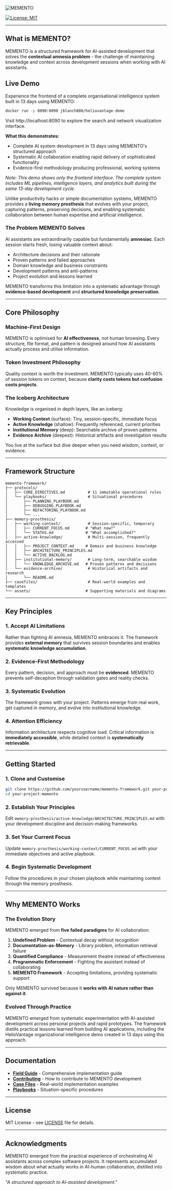 ![MEMENTO](assets/memento-logo.png)

[![License: MIT](https://img.shields.io/badge/License-MIT-yellow.svg)](https://opensource.org/licenses/MIT)

---

## What is MEMENTO?

MEMENTO is a structured framework for AI-assisted development that solves the **contextual amnesia problem** - the challenge of maintaining knowledge and context across development sessions when working with AI assistants.

## Live Demo

Experience the frontend of a complete organisational intelligence system built in 13 days using MEMENTO:

```bash
docker run -p 8090:8090 jblanch888/heliovantage-demo
```

Visit http://localhost:8090 to explore the search and network visualization interface.

**What this demonstrates:**
- Complete AI system development in 13 days using MEMENTO's structured approach
- Systematic AI collaboration enabling rapid delivery of sophisticated functionality
- Evidence-first methodology producing professional, working systems

*Note: This demo shows only the frontend interface. The complete system includes ML pipelines, intelligence layers, and analytics built during the same 13-day development cycle.*

Unlike productivity hacks or simple documentation systems, MEMENTO provides a **living memory prosthesis** that evolves with your project, capturing patterns, preserving decisions, and enabling systematic collaboration between human expertise and artificial intelligence.

### The Problem MEMENTO Solves

AI assistants are extraordinarily capable but fundamentally **amnesiac**. Each session starts fresh, losing valuable context about:
- Architecture decisions and their rationale
- Proven patterns and failed approaches  
- Domain knowledge and business constraints
- Development patterns and anti-patterns
- Project evolution and lessons learned

MEMENTO transforms this limitation into a systematic advantage through **evidence-based development** and **structured knowledge preservation**.

---

## Core Philosophy

### Machine-First Design
MEMENTO is optimised for **AI effectiveness**, not human browsing. Every structure, file format, and pattern is designed around how AI assistants actually process and utilise information.

### Token Investment Philosophy
Quality context is worth the investment. MEMENTO typically uses 40-60% of session tokens on context, because **clarity costs tokens but confusion costs projects**.

### The Iceberg Architecture
Knowledge is organised in depth layers, like an iceberg:

- **Working Context** (surface): Tiny, session-specific, immediate focus
- **Active Knowledge** (shallow): Frequently referenced, current priorities  
- **Institutional Memory** (deep): Searchable archive of proven patterns
- **Evidence Archive** (deepest): Historical artifacts and investigation results

You live at the surface but dive deeper when you need wisdom, context, or evidence.

---

## Framework Structure

```
memento-framework/
├── protocols/
│   ├── CORE_DIRECTIVES.md          # 11 immutable operational rules
│   └── playbooks/                  # Situational procedures
│       ├── PLANNING_PLAYBOOK.md
│       ├── DEBUGGING_PLAYBOOK.md
│       ├── REFACTORING_PLAYBOOK.md
│       └── ...
├── memory-prosthesis/
│   ├── working-context/            # Session-specific, temporary
│   │   ├── CURRENT_FOCUS.md       # "What now?"
│   │   └── STATUS.md              # "What accomplished?"
│   ├── active-knowledge/           # Multi-session, frequently accessed
│   │   ├── PROJECT_CONTEXT.md     # Domain and business knowledge
│   │   ├── ARCHITECTURE_PRINCIPLES.md
│   │   └── ACTIVE_BACKLOG.md
│   ├── institutional-memory/       # Long-term, searchable wisdom
│   │   └── KNOWLEDGE_ARCHIVE.md   # Proven patterns and decisions
│   └── evidence-archive/           # Historical artifacts and research
│       └── README.md
├── casefiles/                      # Real-world examples and templates
└── assets/                        # Supporting materials and diagrams
```

---

## Key Principles

### 1. Accept AI Limitations
Rather than fighting AI amnesia, MEMENTO embraces it. The framework provides **external memory** that survives session boundaries and enables **systematic knowledge accumulation**.

### 2. Evidence-First Methodology  
Every pattern, decision, and approach must be **evidenced**. MEMENTO prevents self-deception through validation gates and reality checks.

### 3. Systematic Evolution
The framework grows with your project. Patterns emerge from real work, get captured in memory, and evolve into institutional knowledge.

### 4. Attention Efficiency
Information architecture respects cognitive load. Critical information is **immediately accessible**, while detailed context is **systematically retrievable**.

---

## Getting Started

### 1. Clone and Customise
```bash
git clone https://github.com/yourusername/memento-framework.git your-project-memento
cd your-project-memento
```

### 2. Establish Your Principles
Edit `memory-prosthesis/active-knowledge/ARCHITECTURE_PRINCIPLES.md` with your development discipline and decision-making frameworks.

### 3. Set Your Current Focus
Update `memory-prosthesis/working-context/CURRENT_FOCUS.md` with your immediate objectives and active playbook.

### 4. Begin Systematic Development
Follow the procedures in your chosen playbook while maintaining context through the memory prosthesis.

---

## Why MEMENTO Works

### The Evolution Story
MEMENTO emerged from **five failed paradigms** for AI collaboration:

1. **Undefined Problem** - Contextual decay without recognition
2. **Documentation-as-Memory** - Library problem, information retrieval failure  
3. **Quantified Compliance** - Measurement theatre instead of effectiveness
4. **Programmatic Enforcement** - Fighting the assistant instead of collaborating
5. **MEMENTO Framework** - Accepting limitations, providing systematic support

Only MEMENTO survived because it **works with AI nature rather than against it**.

### Evolved Through Practice
MEMENTO emerged from systematic experimentation with AI-assisted development across personal projects and rapid prototypes. The framework distills practical lessons learned from building AI applications, including the HelioVantage organizational intelligence demo created in 13 days using this approach.

---

## Documentation

- **[Field Guide](FIELD_GUIDE_NOTES.md)** - Comprehensive implementation guide
- **[Contributing](CONTRIBUTING.md)** - How to contribute to MEMENTO development
- **[Case Files](casefiles/)** - Real-world implementation examples
- **[Playbooks](protocols/playbooks/)** - Situation-specific procedures

---

## License

MIT License - see [LICENSE](LICENSE) file for details.

---

## Acknowledgments

MEMENTO emerged from the practical experience of orchestrating AI assistants across complex software projects. It represents accumulated wisdom about what actually works in AI-human collaboration, distilled into systematic practice.

*"A structured approach to AI-assisted development."*